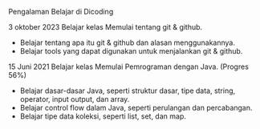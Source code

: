 Pengalaman Belajar di Dicoding

3 oktober 2023
Belajar kelas Memulai tentang git & github. 
* Belajar tentang apa itu git & github dan alasan menggunakannya.
* Belajar tools yang dapat digunakan untuk menjalankan git & github.

15 Juni 2021
Belajar kelas Memulai Pemrograman dengan Java. (Progres 56%)
* Belajar dasar-dasar Java, seperti struktur dasar, tipe data, string, operator, input output, dan array.
* Belajar control flow dalam Java, seperti perulangan dan percabangan.
* Belajar tipe data koleksi, seperti list, set, dan map.
